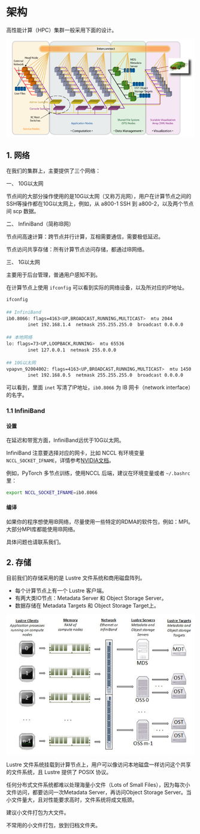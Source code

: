 # 架构

高性能计算（HPC）集群一般采用下面的设计。

![集群架构](../images/hpc_arch.png)

## 1. 网络

在我们的集群上，主要提供了三个网络：

一、 10G以太网
   
节点间的大部分操作使用的是10G以太网（又称万兆网），用户在计算节点之间的SSH等操作都在10G以太网上，例如，从 a800-1 SSH 到 a800-2，以及两个节点间 scp 数据。

二、 InfiniBand（简称IB网）
   
节点间高速计算：跨节点并行计算，互相需要通信，需要极低延迟。

节点访问共享存储：所有计算节点访问存储，都通过IB网络。

三、 1G以太网
   
主要用于后台管理，普通用户感知不到。

在计算节点上使用 `ifconfig` 可以看到实际的网络设备，以及所对应的IP地址。

```bash
ifconfig

## InfiniBand
ib0.8066: flags=4163<UP,BROADCAST,RUNNING,MULTICAST>  mtu 2044
        inet 192.168.1.4  netmask 255.255.255.0  broadcast 0.0.0.0

## 本地网络
lo: flags=73<UP,LOOPBACK,RUNNING>  mtu 65536
        inet 127.0.0.1  netmask 255.0.0.0

## 10G以太网
vpapvn_92004002: flags=4163<UP,BROADCAST,RUNNING,MULTICAST>  mtu 1450
        inet 192.168.0.5  netmask 255.255.255.0  broadcast 0.0.0.0
```

可以看到，里面 `inet` 写清了IP地址，`ib0.8066` 为 IB 网卡（network interface）的名字。

### 1.1 InfiniBand

#### 设置

在延迟和带宽方面，InfiniBand远优于10G以太网。

InfiniBand 注意要选择对应的网卡，比如 NCCL 有环境变量 `NCCL_SOCKET_IFNAME`，详情参考[NVIDIA文档](https://docs.nvidia.com/deeplearning/nccl/user-guide/docs/env.html#nccl-socket-ifname)。

例如，PyTorch 多节点训练，使用NCCL 后端，建议在环境变量或者 `~/.bashrc` 里：

```bash
export NCCL_SOCKET_IFNAME=ib0.8066
```

#### 编译

如果你的程序想使用IB网络，尽量使用一些特定的RDMA的软件包，例如：MPI。大部分MPI库都能使用IB网络。

具体问题也请联系我们。

## 2. 存储

目前我们的存储采用的是 Lustre 文件系统和商用磁盘阵列。

* 每个计算节点上有一个 Lustre 客户端。
* 有两大类IO节点：Metadata Server 和 Object Storage Server。
* 数据存储在 Metadata Targets 和 Object Storage Target上。

![Lustre](../images/lustre_arch.jpeg)

Lustre 文件系统挂载到计算节点上，用户可以像访问本地磁盘一样访问这个共享的文件系统，且 Lustre 提供了 POSIX 协议。

任何分布式文件系统都难以处理海量小文件（Lots of Small Files），因为每次小文件访问，都要访问一次Metadata Server，再访问Object Storage Server。当小文件量大，且对性能要求高时，文件系统将成文瓶颈。

建议小文件打包为大文件。

不常用的小文件打包，放到归档文件夹。